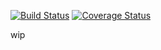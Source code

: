 [![Build Status](https://travis-ci.org/danjam/dotty.svg?branch=master)](https://travis-ci.org/danjam/dotty) [![Coverage Status](https://coveralls.io/repos/github/danjam/dotty/badge.svg?branch=master)](https://coveralls.io/github/danjam/dotty?branch=master)

wip
